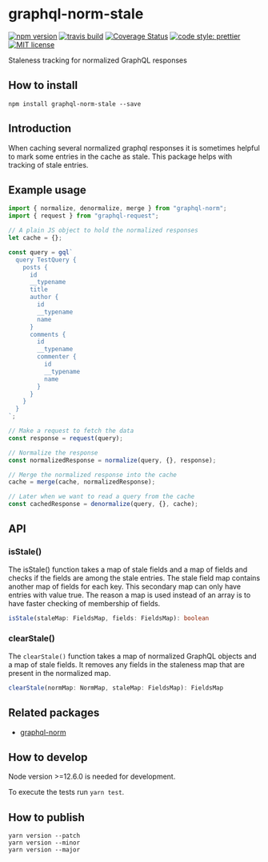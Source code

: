 # graphql-norm-stale

[![npm version][version-image]][version-url]
[![travis build][travis-image]][travis-url]
[![Coverage Status][codecov-image]][codecov-url]
[![code style: prettier][prettier-image]][prettier-url]
[![MIT license][license-image]][license-url]

Staleness tracking for normalized GraphQL responses

## How to install

```
npm install graphql-norm-stale --save
```

## Introduction

When caching several normalized graphql responses it is sometimes helpful to mark some entries in the cache as stale. This package helps with tracking of stale entries.

## Example usage

```js
import { normalize, denormalize, merge } from "graphql-norm";
import { request } from "graphql-request";

// A plain JS object to hold the normalized responses
let cache = {};

const query = gql`
  query TestQuery {
    posts {
      id
      __typename
      title
      author {
        id
        __typename
        name
      }
      comments {
        id
        __typename
        commenter {
          id
          __typename
          name
        }
      }
    }
  }
`;

// Make a request to fetch the data
const response = request(query);

// Normalize the response
const normalizedResponse = normalize(query, {}, response);

// Merge the normalized response into the cache
cache = merge(cache, normalizedResponse);

// Later when we want to read a query from the cache
const cachedResponse = denormalize(query, {}, cache);
```

## API

### isStale()

The isStale() function takes a map of stale fields and a map of fields and checks if the fields are among the stale entries. The stale field map contains another map of fields for each key. This secondary map can only have entries with value true. The reason a map is used instead of an array is to have faster checking of membership of fields.

```ts
isStale(staleMap: FieldsMap, fields: FieldsMap): boolean
```

### clearStale()

The `clearStale()` function takes a map of normalized GraphQL objects and a map of stale fields. It removes any fields in the staleness map that are present in the normalized map.

```ts
clearStale(normMap: NormMap, staleMap: FieldsMap): FieldsMap
```

## Related packages

- [graphql-norm](https://www.npmjs.com/package/graphql-norm)

## How to develop

Node version >=12.6.0 is needed for development.

To execute the tests run `yarn test`.

## How to publish

```
yarn version --patch
yarn version --minor
yarn version --major
```

[version-image]: https://img.shields.io/npm/v/graphql-norm-stale.svg?style=flat
[version-url]: https://www.npmjs.com/package/graphql-norm-stale
[travis-image]: https://travis-ci.com/dividab/graphql-norm-stale.svg?branch=master&style=flat
[travis-url]: https://travis-ci.com/dividab/graphql-norm-stale
[codecov-image]: https://codecov.io/gh/dividab/graphql-norm-stale/branch/master/graph/badge.svg
[codecov-url]: https://codecov.io/gh/dividab/graphql-norm-stale
[license-image]: https://img.shields.io/github/license/dividab/graphql-norm-stale.svg?style=flat
[license-url]: https://opensource.org/licenses/MIT
[prettier-image]: https://img.shields.io/badge/code_style-prettier-ff69b4.svg?style=flat
[prettier-url]: https://github.com/prettier/prettier
